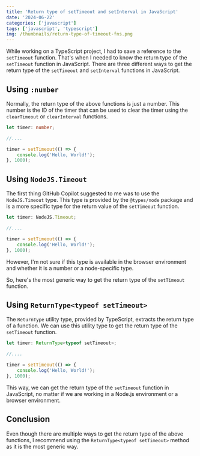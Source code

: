 ```yaml
---
title: 'Return type of setTimeout and setInterval in JavaScript'
date: '2024-06-22'
categories: ['javascript']
tags: ['javascript', 'typescript']
img: /thumbnails/return-type-of-timeout-fns.png
---
```


While working on a TypeScript project, I had to save a reference to the `setTimeout` function. That's when I needed to know the return type of the `setTimeout` function in JavaScript. There are three different ways to get the return type of the `setTimeout` and `setInterval` functions in JavaScript.

## Using `:number`

Normally, the return type of the above functions is just a number. This number is the ID of the timer that can be used to clear the timer using the `clearTimeout` or `clearInterval` functions.

```typescript twoslash
let timer: number;

//....

timer = setTimeout(() => {
	console.log('Hello, World!');
}, 1000);
```

## Using `NodeJS.Timeout`

The first thing GitHub Copilot suggested to me was to use the `NodeJS.Timeout` type. This type is provided by the `@types/node` package and is a more specific type for the return value of the `setTimeout` function.

```typescript
let timer: NodeJS.Timeout;

//....

timer = setTimeout(() => {
	console.log('Hello, World!');
}, 1000);
```

However, I'm not sure if this type is available in the browser environment and whether it is a number or a node-specific type.

So, here's the most generic way to get the return type of the `setTimeout` function.

## Using `ReturnType<typeof setTimeout>`

The `ReturnType` utility type, provided by TypeScript, extracts the return type of a function. We can use this utility type to get the return type of the `setTimeout` function.

```typescript twoslash
let timer: ReturnType<typeof setTimeout>;

//....

timer = setTimeout(() => {
	console.log('Hello, World!');
}, 1000);
```

This way, we can get the return type of the `setTimeout` function in JavaScript, no matter if we are working in a Node.js environment or a browser environment.

## Conclusion

Even though there are multiple ways to get the return type of the above functions, I recommend using the `ReturnType<typeof setTimeout>` method as it is the most generic way.
